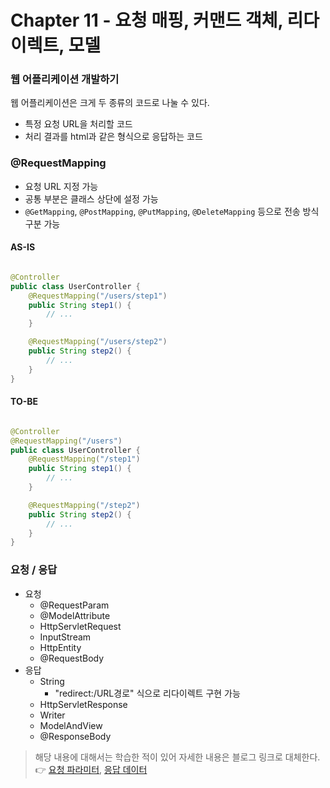 # Chapter 11 - 요청 매핑, 커맨드 객체, 리다이렉트, 모델

### 웹 어플리케이션 개발하기

웹 어플리케이션은 크게 두 종류의 코드로 나눌 수 있다.

- 특정 요청 URL을 처리할 코드
- 처리 결과를 html과 같은 형식으로 응답하는 코드

### @RequestMapping

- 요청 URL 지정 가능
- 공통 부분은 클래스 상단에 설정 가능
- `@GetMapping`, `@PostMapping`, `@PutMapping`, `@DeleteMapping` 등으로 전송 방식 구분 가능

#### AS-IS

```java

@Controller
public class UserController {
    @RequestMapping("/users/step1")
    public String step1() {
        // ...
    }

    @RequestMapping("/users/step2")
    public String step2() {
        // ...
    }
}
```

#### TO-BE

```java

@Controller
@RequestMapping("/users")
public class UserController {
    @RequestMapping("/step1")
    public String step1() {
        // ...
    }

    @RequestMapping("/step2")
    public String step2() {
        // ...
    }
}
```

### 요청 / 응답

- 요청
    - @RequestParam
    - @ModelAttribute
    - HttpServletRequest
    - InputStream
    - HttpEntity
    - @RequestBody
- 응답
    - String
        - "redirect:/URL경로" 식으로 리다이렉트 구현 가능
    - HttpServletResponse
    - Writer
    - ModelAndView
    - @ResponseBody

> 해당 내용에 대해서는 학습한 적이 있어 자세한 내용은 블로그 링크로 대체한다.  
> 👉 [요청 파라미터](https://yeonyeon.tistory.com/134), [응답 데이터](https://yeonyeon.tistory.com/135)